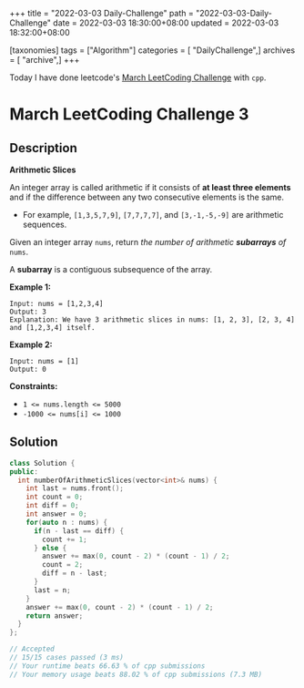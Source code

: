 +++
title = "2022-03-03 Daily-Challenge"
path = "2022-03-03-Daily-Challenge"
date = 2022-03-03 18:30:00+08:00
updated = 2022-03-03 18:32:00+08:00

[taxonomies]
tags = ["Algorithm"]
categories = [ "DailyChallenge",]
archives = [ "archive",]
+++

Today I have done leetcode's [March LeetCoding Challenge](https://leetcode.com/problems/arithmetic-slices/) with `cpp`.

<!-- more -->

# March LeetCoding Challenge 3

## Description

**Arithmetic Slices**

An integer array is called arithmetic if it consists of **at least three elements** and if the difference between any two consecutive elements is the same.

- For example, `[1,3,5,7,9]`, `[7,7,7,7]`, and `[3,-1,-5,-9]` are arithmetic sequences.

Given an integer array `nums`, return *the number of arithmetic **subarrays** of* `nums`.

A **subarray** is a contiguous subsequence of the array.

 

**Example 1:**

```
Input: nums = [1,2,3,4]
Output: 3
Explanation: We have 3 arithmetic slices in nums: [1, 2, 3], [2, 3, 4] and [1,2,3,4] itself.
```

**Example 2:**

```
Input: nums = [1]
Output: 0
```

 

**Constraints:**

- `1 <= nums.length <= 5000`
- `-1000 <= nums[i] <= 1000`

## Solution

``` cpp
class Solution {
public:
  int numberOfArithmeticSlices(vector<int>& nums) {
    int last = nums.front();
    int count = 0;
    int diff = 0;
    int answer = 0;
    for(auto n : nums) {
      if(n - last == diff) {
        count += 1;
      } else {
        answer += max(0, count - 2) * (count - 1) / 2;
        count = 2;
        diff = n - last;
      }
      last = n;
    }
    answer += max(0, count - 2) * (count - 1) / 2;
    return answer;
  }
};

// Accepted
// 15/15 cases passed (3 ms)
// Your runtime beats 66.63 % of cpp submissions
// Your memory usage beats 88.02 % of cpp submissions (7.3 MB)
```

